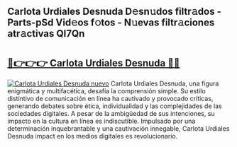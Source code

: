 ## Carlota Urdiales Desnuda D𝚎sn𝚞dos filtr𝚊dos - Parts-pSd Vid𝚎os f𝚘tos - N𝚞evas filtr𝚊ciones atr𝚊ctivas QI7Qn

# <h2><a href="http://mb4xgo.tromn.icu/?c=Carlota+Urdiales+Desnuda">🔗👉👉👉 Carlota Urdiales Desnuda 🔗🔗</a></h2>

[![Carlota Urdiales Desnuda nuevo](https://i.imgur.com/pEAQMta.gif)](http://mb4xgo.tromn.icu/?c=Carlota+Urdiales+Desnuda)
Carlota Urdiales Desnuda, una figura enigmática y multifacética, desafía la comprensión simple. Su estilo distintivo de comunicación en línea ha cautivado y provocado críticas, generando debates sobre ética, individualidad y las complejidades de las sociedades digitales. A pesar de la ambigüedad de sus intenciones, su impacto en la cultura en línea es indiscutible. Impulsado por una determinación inquebrantable y una cautivación innegable, Carlota Urdiales Desnuda impact en los medios digitales es revolucionario.
